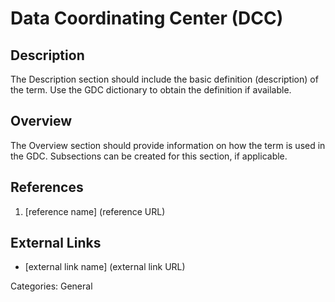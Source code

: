 # Data Coordinating Center (DCC) #
## Description ##
The Description section should include the basic definition (description) of the term. Use the GDC dictionary to obtain the definition if available.
## Overview ##
The Overview section should provide information on how the term is used in the GDC. Subsections can be created for this section, if applicable.
## References ##
1. [reference name] (reference URL)

## External Links ##
* [external link name] (external link URL)

Categories: General
